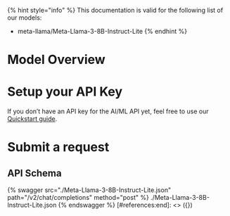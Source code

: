 [#references:start]: <> ({ "template": "openapi" })
{% hint style="info" %}
This documentation is valid for the following list of our models:
* meta-llama/Meta-Llama-3-8B-Instruct-Lite
{% endhint %}

# Model Overview


# Setup your API Key
If you don’t have an API key for the AI/ML API yet, feel free to use our [Quickstart guide](https://docs.aimlapi.com/quickstart/setting-up).

# Submit a request
## API Schema
{% swagger src="./Meta-Llama-3-8B-Instruct-Lite.json" path="/v2/chat/completions" method="post" %}
./Meta-Llama-3-8B-Instruct-Lite.json
{% endswagger %}
[#references:end]: <> ({})